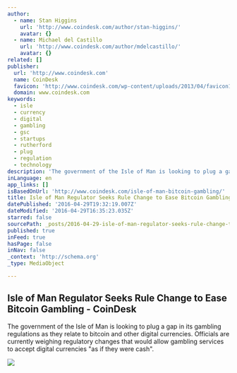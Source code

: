 ```yaml
---
author:
  - name: Stan Higgins
    url: 'http://www.coindesk.com/author/stan-higgins/'
    avatar: {}
  - name: Michael del Castillo
    url: 'http://www.coindesk.com/author/mdelcastillo/'
    avatar: {}
related: []
publisher:
  url: 'http://www.coindesk.com'
  name: CoinDesk
  favicon: 'http://www.coindesk.com/wp-content/uploads/2013/04/favicon1.ico?1fee9b'
  domain: www.coindesk.com
keywords:
  - isle
  - currency
  - digital
  - gambling
  - gsc
  - startups
  - rutherford
  - plug
  - regulation
  - technology
description: 'The government of the Isle of Man is looking to plug a gap in its gambling regulations as they relate to bitcoin and other digital currencies. Officials are currently weighing regulatory changes that would allow gambling services to accept digital currencies "as if they were cash".'
inLanguage: en
app_links: []
isBasedOnUrl: 'http://www.coindesk.com/isle-of-man-bitcoin-gambling/'
title: Isle of Man Regulator Seeks Rule Change to Ease Bitcoin Gambling - CoinDesk
datePublished: '2016-04-29T19:32:19.007Z'
dateModified: '2016-04-29T16:35:23.035Z'
starred: false
sourcePath: _posts/2016-04-29-isle-of-man-regulator-seeks-rule-change-to-ease-bitcoin-gamb.md
published: true
inFeed: true
hasPage: false
inNav: false
_context: 'http://schema.org'
_type: MediaObject

---
```

<article style=""><h1>Isle of Man Regulator Seeks Rule Change to Ease Bitcoin Gambling - CoinDesk</h1><p>The government of the Isle of Man is looking to plug a gap in its gambling regulations as they relate to bitcoin and other digital currencies. Officials are currently weighing regulatory changes that would allow gambling services to accept digital currencies "as if they were cash".</p><img src="http://media.coindesk.com/2016/04/Isle-of-Man.jpg" /></article>